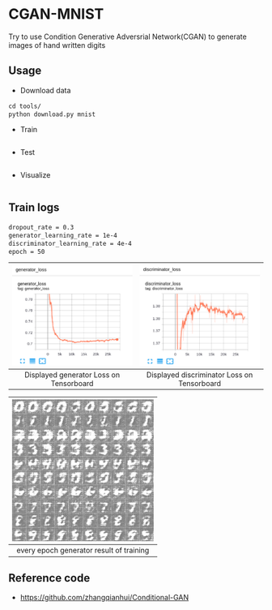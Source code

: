 # CGAN-MNIST
Try to use Condition Generative Adversrial Network(CGAN) to generate images of hand written digits


## Usage

* Download data
```shell script
cd tools/
python download.py mnist
```
* Train
```shell script

```
* Test
```shell script

```
* Visualize
```shell script

```

## Train logs

```
dropout_rate = 0.3
generator_learning_rate = 1e-4
discriminator_learning_rate = 4e-4
epoch = 50
```

![acc](docs/generator_loss_dropout_03.png) | ![acc](docs/discriminator_loss_dropoout_03.png) |
|:-------------------------:|:-------------------------:|
Displayed generator Loss on Tensorboard | Displayed discriminator Loss on Tensorboard | 

![acc](docs/dcgan_mnist_dropout_03.gif) |
|:-------------------------:|
every epoch generator result of training | 

## Reference code
* <https://github.com/zhangqianhui/Conditional-GAN>

